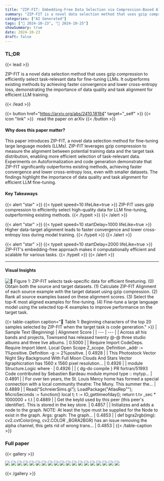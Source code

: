 ```yaml
---
title: "ZIP-FIT: Embedding-Free Data Selection via Compression-Based Alignment"
summary: "ZIP-FIT is a novel data selection method that uses gzip compression to efficiently select task-relevant data for fine-tuning LLMs.  It outperforms existing methods by achieving faster convergence and ....."
categories: ["AI Generated"]
tags: ["🔖 2024-10-23", "🤗 2024-10-25"]
showSummary: true
date: 2024-10-23
draft: false
---
```


### TL;DR


{{< lead >}}

ZIP-FIT is a novel data selection method that uses gzip compression to efficiently select task-relevant data for fine-tuning LLMs.  It outperforms existing methods by achieving faster convergence and lower cross-entropy loss, demonstrating the importance of data quality and task alignment for efficient LLM training.

{{< /lead >}}


{{< button href="https://arxiv.org/abs/2410.18194" target="_self" >}}
{{< icon "link" >}} &nbsp; read the paper on arXiv
{{< /button >}}

#### Why does this paper matter?
This paper introduces ZIP-FIT, a novel data selection method for fine-tuning large language models (LLMs). ZIP-FIT leverages gzip compression to measure the alignment between potential training data and the target task distribution, enabling more efficient selection of task-relevant data.  Experiments on Autoformalization and code generation demonstrate that ZIP-FIT significantly outperforms existing methods, achieving faster convergence and lower cross-entropy loss, even with smaller datasets. The findings highlight the importance of data quality and task alignment for efficient LLM fine-tuning.
#### Key Takeaways

{{< alert "star" >}}
{{< typeit speed=10 lifeLike=true >}} ZIP-FIT uses gzip compression to efficiently select high-quality data for LLM fine-tuning, outperforming existing methods. {{< /typeit >}}
{{< /alert >}}

{{< alert "star" >}}
{{< typeit speed=10 startDelay=1000 lifeLike=true >}} Higher data-target alignment leads to faster convergence and lower cross-entropy loss during model training. {{< /typeit >}}
{{< /alert >}}

{{< alert "star" >}}
{{< typeit speed=10 startDelay=2000 lifeLike=true >}} ZIP-FIT's embedding-free approach makes it computationally efficient and scalable for various tasks. {{< /typeit >}}
{{< /alert >}}

------
#### Visual Insights



![](figures/figures_2_0.png "🔼 Figure 1: ZIP-FIT selects task-specific data for efficient finetuning. (0) Obtain both the source and target datasets. (1) Calculate ZIP-FIT Alignment of each source example with the target dataset using gzip compression. (2) Rank all source examples based on these alignment scores. (3) Select the top-K most aligned examples for fine-tuning. (4) Fine-tune a large language model using the selected top-K examples to improve performance on the target task.")





{{< table-caption caption="🔽 Table 1: Beginning characters of the top 20 samples selected by ZIP-FIT when the target task is code generation." >}}
| Sample Text (Beginning) | Alignment Score |
| --- | --- |
| Across all his bands and projects, Townsend has released twenty @-@ three studio albums and three live albums. | 0.5000 |
| Require Import CodeDeps. Require Import Ident. Local Open Scope Z_scope. Definition _addr := 1%positive. Definition -g := 2%positive. | 0.4928 |
| This Photostock Vector Night Sky Background With Full Moon Clouds And Stars Vector Ilgraphicration has 1560 x 1560 pixel resolution... | 0.4926 |
| module Structure.Logic where · | 0.4926 |
| { dg-do compile } PR fortran/51993 Code contributed by Sebastien Bardeau  module mymod type :: mytyp... | 0.4891 |
| For over ten years, the St. Louis Mercy home has formed a special connection with a local community theatre: The Muny. This summer the... | 0.4889 |
| Read("SchreierSims.gi"); LoadPackage("AtlasRep""); MicroSeconds := function() local t; t := IO_gettimeofday(); return t.tv _sec * 1000000 + t.t | 0.4889 |
| Get the keyId used by this peer (this peer's identifier). This is stored in the key store. | 0.4857 |
| Initializes and adds a node to the graph. NOTE: At least the type must be supplied for the Node to exist in the graph. Args: graph: The graph... | 0.4853 |
| def bgra2rgb(img): cv2.cvtColor(img, cv2.COLOR _BGRA2BGR) has an issue removing the alpha channel, this gets rid of wrong trans... | 0.4853 |
{{< /table-caption >}}









### Full paper

{{< gallery >}}

  <img src="paper_images/1.png" class="grid-w50 md:grid-w33 xl:grid-w25" />

  <img src="paper_images/2.png" class="grid-w50 md:grid-w33 xl:grid-w25" />

  <img src="paper_images/3.png" class="grid-w50 md:grid-w33 xl:grid-w25" />

  <img src="paper_images/4.png" class="grid-w50 md:grid-w33 xl:grid-w25" />

  <img src="paper_images/5.png" class="grid-w50 md:grid-w33 xl:grid-w25" />

  <img src="paper_images/6.png" class="grid-w50 md:grid-w33 xl:grid-w25" />

  <img src="paper_images/7.png" class="grid-w50 md:grid-w33 xl:grid-w25" />

  <img src="paper_images/8.png" class="grid-w50 md:grid-w33 xl:grid-w25" />

  <img src="paper_images/9.png" class="grid-w50 md:grid-w33 xl:grid-w25" />

  <img src="paper_images/10.png" class="grid-w50 md:grid-w33 xl:grid-w25" />

  <img src="paper_images/11.png" class="grid-w50 md:grid-w33 xl:grid-w25" />

  <img src="paper_images/12.png" class="grid-w50 md:grid-w33 xl:grid-w25" />

  <img src="paper_images/13.png" class="grid-w50 md:grid-w33 xl:grid-w25" />

  <img src="paper_images/14.png" class="grid-w50 md:grid-w33 xl:grid-w25" />

  <img src="paper_images/15.png" class="grid-w50 md:grid-w33 xl:grid-w25" />

  <img src="paper_images/16.png" class="grid-w50 md:grid-w33 xl:grid-w25" />

  <img src="paper_images/17.png" class="grid-w50 md:grid-w33 xl:grid-w25" />

  <img src="paper_images/18.png" class="grid-w50 md:grid-w33 xl:grid-w25" />

  <img src="paper_images/19.png" class="grid-w50 md:grid-w33 xl:grid-w25" />

{{< /gallery >}}